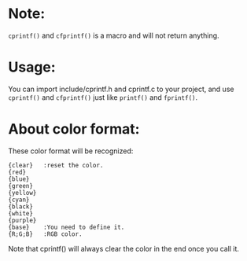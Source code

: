 # Note:
`cprintf()` and `cfprintf()` is a macro and will not return anything.       
# Usage:
You can import include/cprintf.h and cprintf.c to your project, and use `cprintf()` and `cfprintf()` just like `printf()` and `fprintf()`.      
# About color format:
These color format will be recognized:      
```
{clear}   :reset the color.
{red}
{blue}
{green}
{yellow}
{cyan}
{black}
{white}
{purple}
{base}    :You need to define it.
{R;G;B}   :RGB color.
```
Note that cprintf() will always clear the color in the end once you call it.